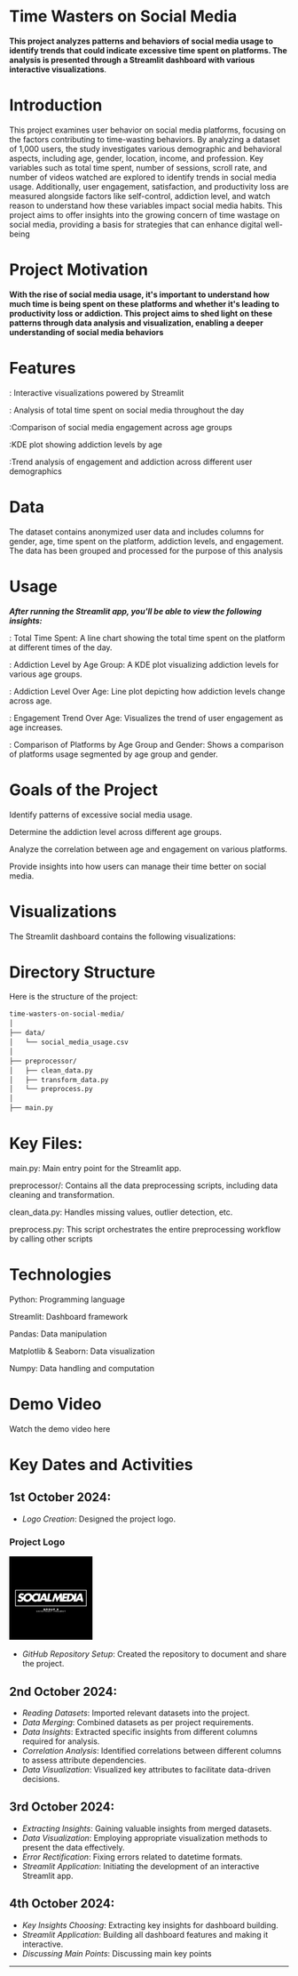 # Time Wasters on Social Media
**This project analyzes patterns and behaviors of social media usage to identify trends that could indicate excessive time spent on platforms. The analysis is presented through a Streamlit dashboard with various interactive visualizations**.
# Introduction
This project examines user behavior on social media platforms, focusing on the factors contributing to time-wasting behaviors. By analyzing a dataset of 1,000 users, the study investigates various demographic and behavioral aspects, including age, gender, location, income, and profession. Key variables such as total time spent, number of sessions, scroll rate, and number of videos watched are explored to identify trends in social media usage. Additionally, user engagement, satisfaction, and productivity loss are measured alongside factors like self-control, addiction level, and watch reason to understand how these variables impact social media habits. This project aims to offer insights into the growing concern of time wastage on social media, providing a basis for strategies that can enhance digital well-being

# Project Motivation
**With the rise of social media usage, it's important to understand how much time is being spent on these platforms and whether it's leading to productivity loss or addiction. This project aims to shed light on these patterns through data analysis and visualization, enabling a deeper understanding of social media behaviors**

# Features
: Interactive visualizations powered by Streamlit

: Analysis of total time spent on social media throughout the day

:Comparison of social media engagement across age groups

:KDE plot showing addiction levels by age

:Trend analysis of engagement and addiction across different user demographics

# Data
The dataset contains anonymized user data and includes columns for gender, age, time spent on the platform, addiction levels, and engagement. The data has been grouped and processed for the purpose of this analysis
# Usage
***After running the Streamlit app, you'll be able to view the following insights:***

: Total Time Spent: A line chart showing the total time spent on the platform at different times of the day.

: Addiction Level by Age Group: A KDE plot visualizing addiction levels for various age groups.

: Addiction Level Over Age: Line plot depicting how addiction levels change across age.

: Engagement Trend Over Age: Visualizes the trend of user engagement as age increases.

: Comparison of Platforms by Age Group and Gender: Shows a comparison of platforms usage segmented by age group and gender.
# Goals of the Project

Identify patterns of excessive social media usage.

Determine the addiction level across different age groups.

Analyze the correlation between age and engagement on various platforms.

Provide insights into how users can manage their time better on social media.

# Visualizations
The Streamlit dashboard contains the following visualizations:



# Directory Structure
Here is the structure of the project:

```bash
time-wasters-on-social-media/
│
├── data/                        
│   └── social_media_usage.csv  
│
├── preprocessor/                 
│   ├── clean_data.py        
│   ├── transform_data.py        
│   └── preprocess.py      
│
├── main.py
```

# Key Files:
main.py: Main entry point for the Streamlit app.

preprocessor/: Contains all the data preprocessing scripts, including data cleaning and transformation.

clean_data.py: Handles missing values, outlier detection, etc.

preprocess.py: This script orchestrates the entire preprocessing workflow by calling other scripts

# Technologies
Python: Programming language

Streamlit: Dashboard framework

Pandas: Data manipulation

Matplotlib & Seaborn: Data visualization

Numpy: Data handling and computation

# Demo Video
Watch the demo video here 
# Key Dates and Activities

## 1st October 2024:
- *Logo Creation*: Designed the project logo.
### Project Logo
<img src="group_logo.jpg" alt="Project Logo" width="150"/>

- *GitHub Repository Setup*: Created the repository to document and share the project.

## 2nd October 2024:
- *Reading Datasets*: Imported relevant datasets into the project.
- *Data Merging*: Combined datasets as per project requirements.
- *Data Insights*: Extracted specific insights from different columns required for analysis.
- *Correlation Analysis*: Identified correlations between different columns to assess attribute dependencies.
- *Data Visualization*: Visualized key attributes to facilitate data-driven decisions.

## 3rd October 2024:
- *Extracting Insights*: Gaining valuable insights from merged datasets.
- *Data Visualization*: Employing appropriate visualization methods to present the data effectively.
- *Error Rectification*: Fixing errors related to datetime formats.
- *Streamlit Application*: Initiating the development of an interactive Streamlit app.

## 4th October 2024:
- *Key Insights Choosing*: Extracting key insights for dashboard building.
- *Streamlit Application*: Building all dashboard features and making it interactive.
- *Discussing Main Points*: Discussing main key points
  
---









